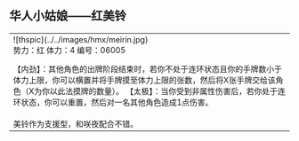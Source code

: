 
华人小姑娘——红美铃
----------------------
<table border="0">
<tr><td>
<div id="thsleft">
![thspic](../../images/hmx/meirin.jpg)
</div>
<div id="thsright">
势力：红
体力：4
编号：06005

【内劲】：其他角色的出牌阶段结束时，若你不处于连环状态且你的手牌数小于体力上限，你可以横置并将手牌摸至体力上限的张数，然后将X张手牌交给该角色（X为你以此法摸牌的数量）。
【太极】：当你受到非属性伤害后，若你处于连环状态，你可以重置，然后对一名其他角色造成1点伤害。
</div>
</td></tr>
<tr><td>
美铃作为支援型，和咲夜配合不错。
</tr></td></table>